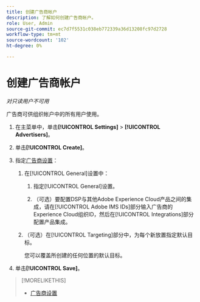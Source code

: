 ```yaml
---
title: 创建广告商帐户
description: 了解如何创建广告商帐户。
role: User, Admin
source-git-commit: ec7d7f5531c038eb772339a36d13208fc97d2728
workflow-type: tm+mt
source-wordcount: '102'
ht-degree: 0%

---
```


# 创建广告商帐户

*对只读用户不可用*

广告商可供组织帐户中的所有用户使用。

1. 在主菜单中，单击&#x200B;**[!UICONTROL Settings]** > **[!UICONTROL Advertisers]**。

1. 单击&#x200B;**[!UICONTROL Create]**。

1. 指定[广告商设置](advertiser-settings.md)：

   1. 在[!UICONTROL General]设置中：

      1. 指定[!UICONTROL General]设置。

      1. （可选）要配置DSP与其他Adobe Experience Cloud产品之间的集成，请在[!UICONTROL Adobe IMS IDs]部分输入广告商的Experience Cloud组织ID，然后在[!UICONTROL Integrations]部分配置产品集成。

   1. （可选）在[!UICONTROL Targeting]部分中，为每个新放置指定默认目标。

      您可以覆盖所创建的任何位置的默认目标。

1. 单击&#x200B;**[!UICONTROL Save]**。

>[!MORELIKETHIS]
>
>* [广告商设置](/help/dsp/admin/advertiser-settings.md)
